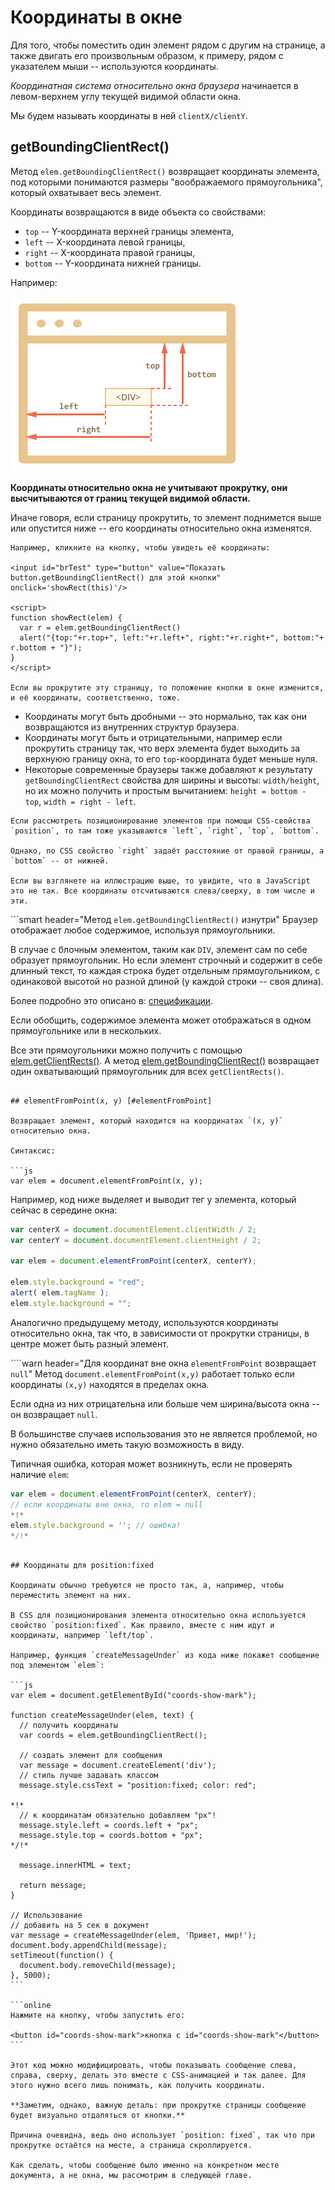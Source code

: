 # Координаты в окне

Для того, чтобы поместить один элемент рядом с другим на странице, а также двигать его произвольным образом, к примеру, рядом с указателем мыши -- используются координаты.

*Координатная система относительно окна браузера* начинается в левом-верхнем углу текущей видимой области окна.

Мы будем называть координаты в ней `clientX/clientY`.

## getBoundingClientRect()

Метод `elem.getBoundingClientRect()` возвращает координаты элемента, под которыми понимаются размеры "воображаемого прямоугольника", который охватывает весь элемент.

Координаты возвращаются в виде объекта со свойствами:

- `top` -- Y-координата верхней границы элемента,
- `left` -- X-координата левой границы,
- `right` -- X-координата правой границы,
- `bottom` -- Y-координата нижней границы.

Например:

![](coords.png)

**Координаты относительно окна не учитывают прокрутку, они высчитываются от границ текущей видимой области.**

Иначе говоря, если страницу прокрутить, то элемент поднимется выше или опустится ниже -- его координаты относительно окна изменятся.

```online
Например, кликните на кнопку, чтобы увидеть её координаты:

<input id="brTest" type="button" value="Показать button.getBoundingClientRect() для этой кнопки" onclick='showRect(this)'/>

<script>
function showRect(elem) {
  var r = elem.getBoundingClientRect()
  alert("{top:"+r.top+", left:"+r.left+", right:"+r.right+", bottom:"+ r.bottom + "}");
}
</script>

Если вы прокрутите эту страницу, то положение кнопки в окне изменится, и её координаты, соответственно, тоже.
```

- Координаты могут быть дробными -- это нормально, так как они возвращаются из внутренних структур браузера.
- Координаты могут быть и отрицательными, например если прокрутить страницу так, что верх элемента будет выходить за верхнуюю границу окна, то его `top`-координата будет меньше нуля.
- Некоторые современные браузеры также добавляют к результату `getBoundingClientRect` свойства для ширины и высоты: `width/height`, но их можно получить и простым вычитанием: `height = bottom - top`, `width = right - left`.

```warn header="Координаты right/bottom отличаются от CSS-свойств"
Если рассмотреть позиционирование элементов при помощи CSS-свойства `position`, то там тоже указываются `left`, `right`, `top`, `bottom`.

Однако, по CSS свойство `right` задаёт расстояние от правой границы, а `bottom` -- от нижней.

Если вы взглянете на иллюстрацию выше, то увидите, что в JavaScript это не так. Все координаты отсчитываются слева/сверху, в том числе и эти.
```

```smart header="Метод `elem.getBoundingClientRect()` изнутри"
Браузер отображает любое содержимое, используя прямоугольники.

В случае с блочным элементом, таким как `DIV`, элемент сам по себе образует прямоугольник. Но если элемент строчный и содержит в себе длинный текст, то каждая строка будет отдельным прямоугольником, с одинаковой высотой но разной длиной (у каждой строки -- своя длина).

Более подробно это описано в: <a href="http://www.w3.org/TR/CSS21/visuren.html#anonymous-block-level">спецификации</a>.

Если обобщить, содержимое элемента может отображаться в одном прямоугольнике или в нескольких.

Все эти прямоугольники можно получить с помощью [elem.getClientRects()](https://developer.mozilla.org/en/DOM/element.getClientRects). А метод [elem.getBoundingClientRect()](https://developer.mozilla.org/en/DOM/element.getBoundingClientRect) возвращает один охватывающий прямоугольник для всех `getClientRects()`.
```

## elementFromPoint(x, y) [#elementFromPoint]

Возвращает элемент, который находится на координатах `(x, y)` относительно окна.

Синтаксис:

```js
var elem = document.elementFromPoint(x, y);
```

Например, код ниже выделяет и выводит тег у элемента, который сейчас в середине окна:

```js run
var centerX = document.documentElement.clientWidth / 2;
var centerY = document.documentElement.clientHeight / 2;

var elem = document.elementFromPoint(centerX, centerY);

elem.style.background = "red";
alert( elem.tagName );
elem.style.background = "";
```

Аналогично предыдущему методу, используются координаты относительно окна, так что, в зависимости от прокрутки страницы, в центре может быть разный элемент.

````warn header="Для координат вне окна `elementFromPoint` возвращает `null`"
Метод `document.elementFromPoint(x,y)` работает только если координаты `(x,y)` находятся в пределах окна.

Если одна из них отрицательна или больше чем ширина/высота окна -- он возвращает `null`.

В большинстве случаев использования это не является проблемой, но нужно обязательно иметь такую возможность в виду. 

Типичная ошибка, которая может возникнуть, если не проверять наличие `elem`:

```js
var elem = document.elementFromPoint(centerX, centerY);
// если координаты вне окна, то elem = null
*!*
elem.style.background = ''; // ошибка!
*/!*
```
````

## Координаты для position:fixed

Координаты обычно требуются не просто так, а, например, чтобы переместить элемент на них.

В CSS для позиционирования элемента относительно окна используется свойство `position:fixed`. Как правило, вместе с ним идут и координаты, например `left/top`.

Например, функция `createMessageUnder` из кода ниже покажет сообщение под элементом `elem`:

```js
var elem = document.getElementById("coords-show-mark");

function createMessageUnder(elem, text) {
  // получить координаты
  var coords = elem.getBoundingClientRect();

  // создать элемент для сообщения
  var message = document.createElement('div');
  // стиль лучше задавать классом
  message.style.cssText = "position:fixed; color: red";

*!*
  // к координатам обязательно добавляем "px"!
  message.style.left = coords.left + "px";
  message.style.top = coords.bottom + "px";
*/!*

  message.innerHTML = text;

  return message;
}

// Использование
// добавить на 5 сек в документ
var message = createMessageUnder(elem, 'Привет, мир!');
document.body.appendChild(message);
setTimeout(function() {
  document.body.removeChild(message);
}, 5000);
```

```online
Нажмите на кнопку, чтобы запустить его:

<button id="coords-show-mark">кнопка с id="coords-show-mark"</button>
```

Этот код можно модифицировать, чтобы показывать сообщение слева, справа, сверху, делать это вместе с CSS-анимацией и так далее. Для этого нужно всего лишь понимать, как получить координаты.

**Заметим, однако, важную деталь: при прокрутке страницы сообщение будет визуально отдаляться от кнопки.**

Причина очевидна, ведь оно использует `position: fixed`, так что при прокрутке остаётся на месте, а страница скроллируется.

Как сделать, чтобы сообщение было именно на конкретном месте документа, а не окна, мы рассмотрим в следующей главе.

